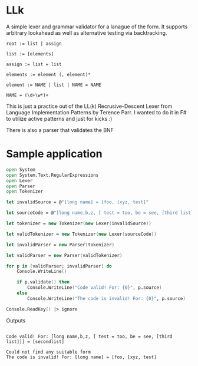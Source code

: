 LLk
===

A simple lexer and grammar validator for a lanague of the form.  It supports arbitrary lookahead as well as alternative testing via backtracking.

```
root := list | assign

list := [elements]   

assign := list = list

elements := element (, element)*

element := NAME | list | NAME = NAME

NAME = (\d+\w*)+
```

This is just a practice out of the LL(k) Recrusive-Descent Lexer from Language Implementation Patterns by Terence Parr.  I wanted to do it in F# to utilize active patterns and just for kicks :)

There is also a parser that validates the BNF 
                  

Sample application
====

```fsharp
open System
open System.Text.RegularExpressions
open Lexer
open Parser
open Tokenizer

let invalidSource = @"[long name] = [foo, [xyz, test]"

let sourceCode = @"[long name,b,z, [ test = too, be = see, [third list]]] = [secondlist]"

let tokenizer = new Tokenizer(new Lexer(invalidSource))

let validTokenizer = new Tokenizer(new Lexer(sourceCode))

let invalidParser = new Parser(tokenizer)

let validParser = new Parser(validTokenizer)

for p in [validParser; invalidParser] do
    Console.WriteLine()

    if p.validate() then
        Console.WriteLine("Code valid! For: {0}", p.source)
    else
        Console.WriteLine("The code is invalid! For: {0}", p.source)

Console.ReadKey() |> ignore
```

Outputs

```

Code valid! For: [long name,b,z, [ test = too, be = see, [third list]]] = [secondlist]

Could not find any suitable form
The code is invalid! For: [long name] = [foo, [xyz, test]
```